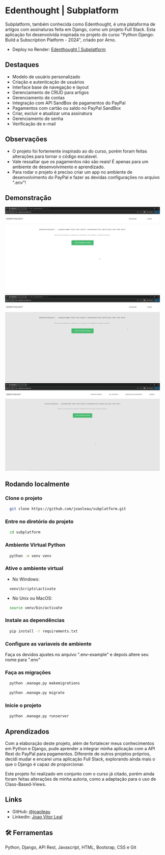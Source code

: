 
# Edenthought | Subplatform

Subplatform, também conhecida como Edenthought, é uma plataforma de artigos com assinaturas feita em Django, como um projeto Full Stack. Esta aplicação foi desenvolvida inspirada no projeto do curso "Python Django: Build a Subscription Platform - 2024", criado por Arno.

- Deploy no Render: [Edenthought | Subplatform](https://subplatform.onrender.com)

## Destaques

- Modelo de usuário personalizado
- Criação e autenticação de usuários
- Interface base de navegação e layout
- Gerenciamento de CRUD para artigos
- Gerenciamento de contas
- Integração com API SandBox de pagamentos do PayPal 
- Pagamentos com cartão ou saldo no PayPal SandBox
- Criar, excluir e atualizar uma assinatura
- Gerenciamento de senha
- Verificação de e-mail


## Observações

- O projeto foi fortemente inspirado ao do curso, porém foram feitas alterações para tornar o código escalavel.
- Vale ressaltar que os pagamentos não são reais! É apenas para um ambiente de desenvolvimento e aprendizado.
- Para rodar o projeto é preciso criar um app no ambiente de desenvolvimento do PayPal e fazer as devidas configurações no arquivo ".env"!


## Demonstração

<img src="assets/LoginRegister-Gif.gif">
<img src="assets/RecuperandoSenha-Gif.gif">
<img src="assets/Assinando-Gif.gif">


## Rodando localmente

### Clone o projeto

```bash
  git clone https://github.com/joaoleau/subplatform.git
```

### Entre no diretório do projeto

```bash
  cd subplatform
```

### Ambiente Virtual Python

```bash
  python -m venv venv
```

### Ative o ambiente virtual
- No Windows:
```bash
  venv\Scripts\activate
```

- No Unix ou MacOS:
```bash
  source venv/bin/activate
```

### Instale as dependências

```bash
  pip install -r requirements.txt
```

### Configure as variaveis de ambiente
Faça os devidos ajustes no arquivo ".env-example" e depois altere seu nome para ".env"

### Faça as migrações

```bash
  python .manage.py makemigrations
```

```bash
  python .manage.py migrate
```

### Inicie o projeto

```bash
  python .manage.py runserver
```


## Aprendizados

Com a elaboração deste projeto, além de fortalecer meus conhecimentos em Python e Django, pude aprender a integrar minha aplicação com a API Rest do PayPal para pagamentos. Diferente de outros projetos próprios, decidi mudar e encarei uma aplicação Full Stack, explorando ainda mais o que o Django é capaz de proporcionar.

Este projeto foi realizado em conjunto com o curso já citado, porém ainda foram feitas alterações de minha autoria, como a adaptação para o uso de Class-Based-Views.

## Links

- GitHub: [@joaoleau](https://www.github.com/joaoleau)
- Linkedin: [Joao Vitor Leal](https://www.linkedin.com/in/joaolealc/)

## 🛠 Ferramentas
Python, Django, API Rest, Javascript, HTML, Bootsrap, CSS e Git

